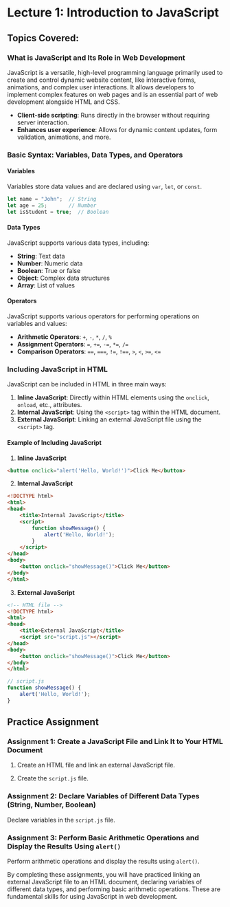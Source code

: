 # Lecture 1: Introduction to JavaScript

## Topics Covered:

### What is JavaScript and Its Role in Web Development

JavaScript is a versatile, high-level programming language primarily used to create and control dynamic website content, like interactive forms, animations, and complex user interactions. It allows developers to implement complex features on web pages and is an essential part of web development alongside HTML and CSS.

- **Client-side scripting**: Runs directly in the browser without requiring server interaction.
- **Enhances user experience**: Allows for dynamic content updates, form validation, animations, and more.

### Basic Syntax: Variables, Data Types, and Operators

#### Variables

Variables store data values and are declared using `var`, `let`, or `const`.

```javascript
let name = "John";  // String
let age = 25;       // Number
let isStudent = true;  // Boolean
```

#### Data Types

JavaScript supports various data types, including:

- **String**: Text data
- **Number**: Numeric data
- **Boolean**: True or false
- **Object**: Complex data structures
- **Array**: List of values

#### Operators

JavaScript supports various operators for performing operations on variables and values:

- **Arithmetic Operators**: `+`, `-`, `*`, `/`, `%`
- **Assignment Operators**: `=`, `+=`, `-=`, `*=`, `/=`
- **Comparison Operators**: `==`, `===`, `!=`, `!==`, `>`, `<`, `>=`, `<=`

### Including JavaScript in HTML

JavaScript can be included in HTML in three main ways:

1. **Inline JavaScript**: Directly within HTML elements using the `onclick`, `onload`, etc., attributes.
2. **Internal JavaScript**: Using the `<script>` tag within the HTML document.
3. **External JavaScript**: Linking an external JavaScript file using the `<script>` tag.

#### Example of Including JavaScript

1. **Inline JavaScript**

```html
<button onclick="alert('Hello, World!')">Click Me</button>
```

2. **Internal JavaScript**

```html
<!DOCTYPE html>
<html>
<head>
    <title>Internal JavaScript</title>
    <script>
        function showMessage() {
            alert('Hello, World!');
        }
    </script>
</head>
<body>
    <button onclick="showMessage()">Click Me</button>
</body>
</html>
```

3. **External JavaScript**

```html
<!-- HTML file -->
<!DOCTYPE html>
<html>
<head>
    <title>External JavaScript</title>
    <script src="script.js"></script>
</head>
<body>
    <button onclick="showMessage()">Click Me</button>
</body>
</html>
```

```javascript
// script.js
function showMessage() {
    alert('Hello, World!');
}
```

## Practice Assignment

### Assignment 1: Create a JavaScript File and Link It to Your HTML Document

1. Create an HTML file and link an external JavaScript file.

2. Create the `script.js` file.

### Assignment 2: Declare Variables of Different Data Types (String, Number, Boolean)

Declare variables in the `script.js` file.

### Assignment 3: Perform Basic Arithmetic Operations and Display the Results Using `alert()`

Perform arithmetic operations and display the results using `alert()`.

By completing these assignments, you will have practiced linking an external JavaScript file to an HTML document, declaring variables of different data types, and performing basic arithmetic operations. These are fundamental skills for using JavaScript in web development.